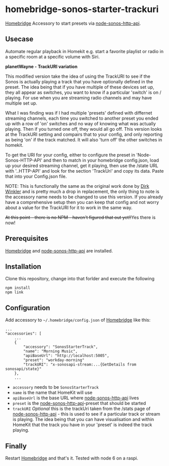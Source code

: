 # homebridge-sonos-starter-trackuri
[Homebridge](https://github.com/nfarina/homebridge) Accessory to start presets via [node-sonos-http-api](https://github.com/jishi/node-sonos-http-api).

## Usecase
Automate regular playback in Homekit e.g. start a favorite playlist or radio in a specific room at a specific volume with Siri.


**planetWayne - TrackURI variation**

This modified version take the idea of using the TrackURI to see if the Sonos is actually playing a track that you have optionally defined in the preset. The idea being that if you have multiple of these devices set up, they all appear as switches, you want to know if a particular 'switch' is on / playing. For use when you are streaming radio channels and may have multiple set up.

What I was finding was if I had multiple 'presets' defined with differnet streaming channels, each time you switched to another preset you ended up with a row of 'on' switches and no way of knowing what was actually playing. Then if you turned one off, they would all go off. This version looks at the TrackURI setting and compairs that to your config, and only reporting as being 'on' if the track matched. It will also 'turn off' the other switches in homekit.

To get the URI for your config, either to configure the preset in 'Node-Sonos-HTTP-API' and then to match in your homebridge config.json, load up your desired streaming channel, get it playing, then use the /state URL with '..HTTP-API' and look for the section 'TrackUri' and copy its data. Paste that into your Config.json file.

NOTE: 
This is functionally the same as the original work done by [Dirk Winkler](https://github.com/stickcgn/homebridge-sonos-starter.git) and is pretty much a drop in replacement, the only thing to note is the accessory name needs to be changed to use this version. If you already have a comprehensive setup then you can keep that config and not worry about a value for the TrackURI for it to work in the same way.


<s>At this point - there is no NPM - haven't figured that out yet!!</s>Yes there is now!


## Prerequisites

[Homebridge](https://github.com/nfarina/homebridge) and [node-sonos-http-api](https://github.com/jishi/node-sonos-http-api) are installed.

## Installation

Clone this repository, change into that forlder and execute the following
```
npm install
npm link
```

## Configuration

Add accessory to `~/.homebridge/config.json` of [Homebridge](https://github.com/nfarina/homebridge) like this:

```
...
"accessories": [
    ...
    {
        "accessory": "SonosStarterTrack",
        "name": "Morning Music",
        "apiBaseUrl": "http://localhost:5005",
        "preset": "workday-morning"
        "trackURI": "x-sonosapi-stream:...{GetDetails from sonosapi/state}"
    },
    ...
```

- `accessory` needs to be `SonosStarterTrack`
- `name` is the name that HomeKit will use
- `apiBaseUrl` is the base URL where [node-sonos-http-api](https://github.com/jishi/node-sonos-http-api) lives
- `preset` is the [node-sonos-http-api](https://github.com/jishi/node-sonos-http-api)-preset that should be started
- `trackURI` *Optional* this is the trackUri taken from the /stats page of [node-sonos-http-api](https://github.com/jishi/node-sonos-http-api) - this is used to see if a particular track or stream is playing. The idea being that you can have visualisation and within HomeKit that the track you have in your 'preset' is indeed the track playing. 

## Finally

Restart [Homebridge](https://github.com/nfarina/homebridge) and that's it. Tested with node 6 on a raspi.
